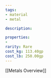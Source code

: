 ```yaml
---
tags:
- material
- metal

description: 

properties:
- 
rarity: Rare
cost_kg: 113.40gp
cost_lb: 250.00gp
---
```

[[Metals Overview]]